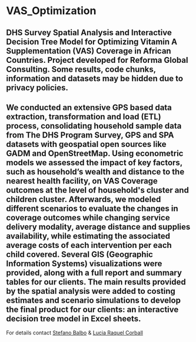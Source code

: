 # VAS_Optimization
DHS Survey Spatial Analysis and Interactive Decision Tree Model for Optimizing Vitamin A Supplementation (VAS) Coverage in African Countries.
 Project developed for Reforma Global Consulting. 
 Some results, code chunks, information and datasets may be hidden due to privacy policies.
-----------------------------------------------------------------------------------------------------------------------------------------------
We conducted an extensive GPS based data extraction, transformation and load (ETL) process, consolidating household sample data from The DHS Program Survey, GPS and SPA datasets with geospatial open sources like GADM and OpenStreetMap. Using econometric models we assessed the impact of key factors, such as household’s wealth and distance to the nearest health facility, on VAS Coverage outcomes at the level of household's cluster and children cluster. Afterwards, we modeled different scenarios to evaluate the changes in coverage outcomes while changing service delivery modality, average distance and supplies availability, while estimating the associated average costs of each intervention per each child covered. Several GIS (Geographic Information Systems) visualizations were provided, along with a full report and summary tables for our clients. The main results provided by the spatial analysis were added to costing estimates and scenario simulations to develop the final product for our clients: an interactive decision tree model in Excel sheets.
-----------------------------------------------------------------------------------------------------------------------------------------------
For details contact [Stefano Balbo](https://www.linkedin.com/in/stefano-balbo13/) & [Lucia Raquel Corball](https://www.linkedin.com/in/lucia-raquel-corball-455499133/)
